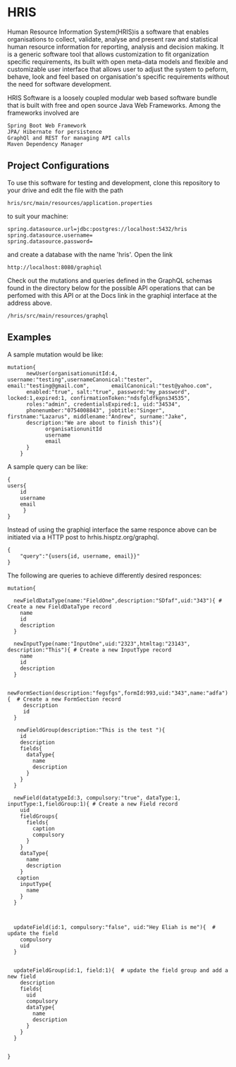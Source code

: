 # HRIS

Human Resource Information System(HRIS)is a software that enables organisations to collect, validate, 
analyse and present raw and statistical human resource information for reporting, analysis and decision making. 
It is a generic software tool that allows customization to fit organization specific requirements, its built
with open meta-data models and flexible and customizable user interface that allows user to adjust the system 
to peform, behave, look and feel based on organisation's specific requirements without the need for software development.

HRIS Software is a loosely coupled modular web based software bundle that is built with free 
and open source Java Web Frameworks. Among the frameworks involved are

    Spring Boot Web Framework
    JPA/ Hibernate for persistence
    GraphQl and REST for managing API calls
    Maven Dependency Manager

## Project Configurations

To use this software for testing and development, clone this repository to your drive and edit the file with the path

    hris/src/main/resources/application.properties

to suit your machine:

    spring.datasource.url=jdbc:postgres://localhost:5432/hris
    spring.datasource.username=
    spring.datasource.password=
    
    
and create a database with the name 'hris'. Open the link 
    
    http://localhost:8080/graphiql
    
Check out the mutations and queries defined in the GraphQL schemas found in the directory below for the possible API operations that can be perfomed with this API or at the Docs link in the graphiql interface at the address above.

    /hris/src/main/resources/graphql
  
 ## Examples
    
 A sample mutation would be like:
 
    mutation{
          newUser(organisationunitId:4, username:"testing",usernameCanonical:"tester", email:"testing@gmail.com",       emailCanonical:"test@yahoo.com",
          enabled:"true", salt:"true", password:"my_password", locked:1,expired:1, confirmationToken:"ndsfgldfkgns34535",
          roles:"admin", credentialsExpired:1, uid:"34534",
          phonenumber:"0754008843", jobtitle:"Singer", firstname:"Lazarus", middlename:"Andrew", surname:"Jake",
          description:"We are about to finish this"){
                organisationunitId
                username
                email
          }
        }
 
 
 A sample query can be like:
 
    {
    users{
        id
        username
        email
         }
    }

Instead of using the graphiql interface the same responce above can be initiated via a HTTP post to hrhis.hisptz.org/graphql.
    
    {
        "query":"{users{id, username, email}}"
    }

The following are queries to achieve differently desired responces:

    mutation{
 
      newFieldDataType(name:"FieldOne",description:"SDfaf",uid:"343"){ # Create a new FieldDataType record
        name
        id
        description
      }

      newInputType(name:"InputOne",uid:"2323",htmltag:"23143", description:"This"){ # Create a new InputType record
        name
        id
        description
      }

      newFormSection(description:"fegsfgs",formId:993,uid:"343",name:"adfa"){  # Create a new FormSection record
         description
         id
      }

       newFieldGroup(description:"This is the test "){
        id
        description
        fields{
          dataType{
            name
            description
          }
        }
      }

      newField(datatypeId:3, compulsory:"true", dataType:1, inputType:1,fieldGroup:1){ # Create a new Field record
        uid
        fieldGroups{
          fields{
            caption
            compulsory
          }
        }
        dataType{
          name
          description
        }
       caption
        inputType{
          name
        }
      }



      updateField(id:1, compulsory:"false", uid:"Hey Eliah is me"){  # update the field 
        compulsory
        uid
      }


      updateFieldGroup(id:1, field:1){  # update the field group and add a new field 
        description
        fields{
          uid
          compulsory
          dataType{
            name
            description
          }
        }
      }


    }



 
    
